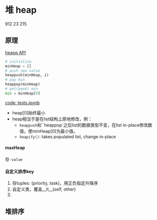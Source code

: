 # 堆 heap
912 23 215

## 原理

[heapq API](https://docs.python.org/3/library/heapq.html)

```python
# initialize
minHeap = []
# push new value
heappush(minHeap, i)
# pop min
heappop(minHeap)
# get(peek) min
min = minHeap[0]
```

[code: tests.ipynb](../code/tests.ipynb) 

- heap[0]始终最小
- heap相当于是在list结构上原地修改，例：
    - `heappush`和``heappop`之后list的数据类型不变，在list in-place修改数值，使minHeap[0]为最小值。
    - `heapify()`: takes populated list, change in-place

#### maxHeap

存`-value`

#### 自定义排序key

1) 存tuples: (priority, task)，用正负指定升降序
2) 自定义类，覆盖__lt__(self, other) 
2) 

## 堆排序


